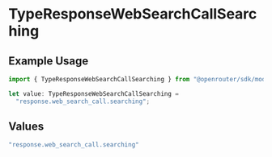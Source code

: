 # TypeResponseWebSearchCallSearching

## Example Usage

```typescript
import { TypeResponseWebSearchCallSearching } from "@openrouter/sdk/models";

let value: TypeResponseWebSearchCallSearching =
  "response.web_search_call.searching";
```

## Values

```typescript
"response.web_search_call.searching"
```